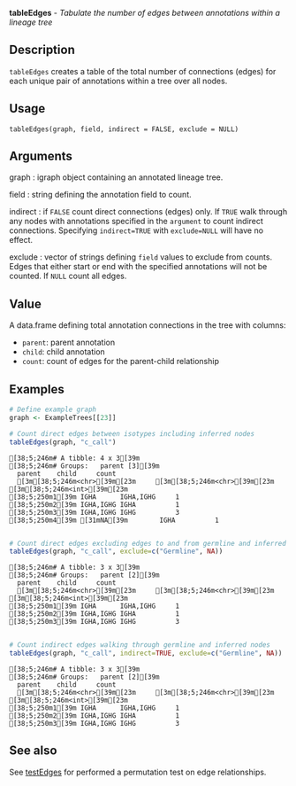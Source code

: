 **tableEdges** - *Tabulate the number of edges between annotations within a lineage tree*

Description
--------------------

`tableEdges` creates a table of the total number of connections (edges) for each 
unique pair of annotations within a tree over all nodes.


Usage
--------------------
```
tableEdges(graph, field, indirect = FALSE, exclude = NULL)
```

Arguments
-------------------

graph
:   igraph object containing an annotated lineage tree.

field
:   string defining the annotation field to count.

indirect
:   if `FALSE` count direct connections (edges) only. If 
`TRUE` walk through any nodes with annotations specified in 
the `argument` to count indirect connections. Specifying
`indirect=TRUE` with `exclude=NULL` will have no effect.

exclude
:   vector of strings defining `field` values to exclude from counts.
Edges that either start or end with the specified annotations will not
be counted. If `NULL` count all edges.




Value
-------------------

A data.frame defining total annotation connections in the tree with columns:

+ `parent`:  parent annotation
+ `child`:   child annotation
+ `count`:   count of edges for the parent-child relationship




Examples
-------------------

```R
# Define example graph
graph <- ExampleTrees[[23]]

# Count direct edges between isotypes including inferred nodes
tableEdges(graph, "c_call")

```


```
[38;5;246m# A tibble: 4 x 3[39m
[38;5;246m# Groups:   parent [3][39m
  parent    child     count
  [3m[38;5;246m<chr>[39m[23m     [3m[38;5;246m<chr>[39m[23m     [3m[38;5;246m<int>[39m[23m
[38;5;250m1[39m IGHA      IGHA,IGHG     1
[38;5;250m2[39m IGHA,IGHG IGHA          1
[38;5;250m3[39m IGHA,IGHG IGHG          3
[38;5;250m4[39m [31mNA[39m        IGHA          1

```


```R

# Count direct edges excluding edges to and from germline and inferred nodes
tableEdges(graph, "c_call", exclude=c("Germline", NA))

```


```
[38;5;246m# A tibble: 3 x 3[39m
[38;5;246m# Groups:   parent [2][39m
  parent    child     count
  [3m[38;5;246m<chr>[39m[23m     [3m[38;5;246m<chr>[39m[23m     [3m[38;5;246m<int>[39m[23m
[38;5;250m1[39m IGHA      IGHA,IGHG     1
[38;5;250m2[39m IGHA,IGHG IGHA          1
[38;5;250m3[39m IGHA,IGHG IGHG          3

```


```R

# Count indirect edges walking through germline and inferred nodes
tableEdges(graph, "c_call", indirect=TRUE, exclude=c("Germline", NA))
```


```
[38;5;246m# A tibble: 3 x 3[39m
[38;5;246m# Groups:   parent [2][39m
  parent    child     count
  [3m[38;5;246m<chr>[39m[23m     [3m[38;5;246m<chr>[39m[23m     [3m[38;5;246m<int>[39m[23m
[38;5;250m1[39m IGHA      IGHA,IGHG     1
[38;5;250m2[39m IGHA,IGHG IGHA          1
[38;5;250m3[39m IGHA,IGHG IGHG          3

```



See also
-------------------

See [testEdges](testEdges.md) for performed a permutation test on edge relationships.






